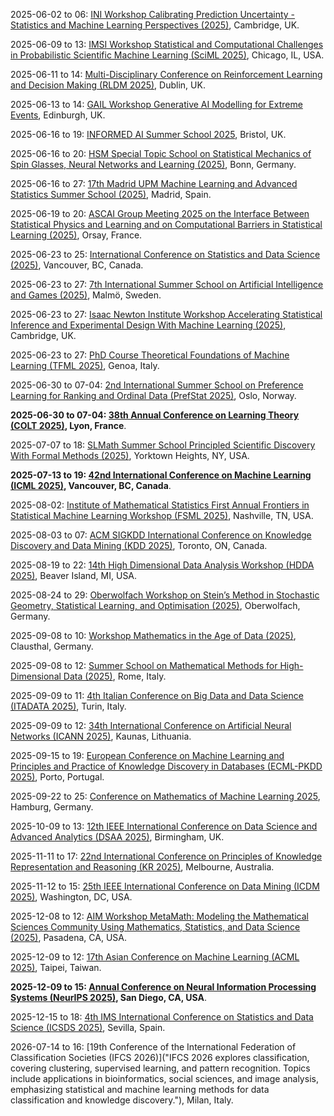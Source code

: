 2025-06-02 to 06: [INI Workshop Calibrating Prediction Uncertainty - Statistics and Machine Learning Perspectives (2025)](https://www.newton.ac.uk/event/rclw02/ "This workshop explores prediction uncertainty, blending statistics and machine learning. Topics include Bayesian uncertainty quantification, conformal prediction, and model calibration, with applications in AI and scientific modeling, emphasizing robust methods for reliable predictions."), Cambridge, UK.

2025-06-09 to 13: [IMSI Workshop Statistical and Computational Challenges in Probabilistic Scientific Machine Learning (SciML 2025)](https://imsi.institute/activities/statistical-and-computational-challenges-in-probabilistic-scientific-machine-learning-sciml/ "This workshop explores probabilistic scientific machine learning, covering Bayesian neural networks, uncertainty quantification, and physics-informed models. Topics include computational challenges, applications in climate and materials science, emphasizing statistical robustness in scientific ML."), Chicago, IL, USA.

2025-06-11 to 14: [Multi-Disciplinary Conference on Reinforcement Learning and Decision Making (RLDM 2025)](https://rldm.org/ "Focuses on reinforcement learning and decision-making, integrating machine learning and cognitive science. Topics include algorithmic advancements, neural modeling, and applications in robotics and AI."), Dublin, UK.

2025-06-13 to 14: [GAIL Workshop Generative AI Modelling for Extreme Events](https://gail.ed.ac.uk/news-and-events/events/generative-ai-modelling-for-extreme-events "Explores generative AI for modeling extreme events. Topics include probabilistic modeling, data-driven forecasting, and applications in climate science, finance, and risk assessment."), Edinburgh, UK.

2025-06-16 to 19: [INFORMED AI Summer School 2025](https://informed-ai.net/event/informed-ai-summer-school-2025/ "This summer school explores AI and machine learning, focusing on neural networks, Bayesian methods, and data-driven modeling. Topics include deep learning, uncertainty quantification, and applications in scientific discovery, emphasizing foundational and applied AI techniques for researchers."), Bristol, UK.

2025-06-16 to 20: [HSM Special Topic School on Statistical Mechanics of Spin Glasses, Neural Networks and Learning (2025)](https://www.mathematics.uni-bonn.de/hsm-school/programs/schools/hsm-special-topic-schools/sts-statistical-mechanics "This school explores statistical mechanics of spin glasses, neural networks, and learning, covering disordered systems, optimization, and probabilistic models. Topics include replica theory, deep learning theory, and applications in AI, emphasizing statistical physics approaches to learning."), Bonn, Germany.

2025-06-16 to 27: [17th Madrid UPM Machine Learning and Advanced Statistics Summer School (2025)](https://cig.fi.upm.es/mlas/ "This summer school explores machine learning and advanced statistics, covering deep learning, Bayesian inference, and high-dimensional statistics. Topics include neural networks, time-series analysis, and applications in finance and biology, emphasizing theoretical and practical data science skills."), Madrid, Spain.

2025-06-19 to 20: [ASCAI Group Meeting 2025 on the Interface Between Statistical Physics and Learning and on Computational Barriers in Statistical Learning (2025)](https://www.imo.universite-paris-saclay.fr/fr/conf/ascai-meeting/ "This meeting explores statistical physics and machine learning, focusing on phase transitions, optimization landscapes, and computational barriers. Topics include high-dimensional inference, neural network dynamics, and applications in AI, emphasizing statistical physics insights into learning algorithms."), Orsay, France.

2025-06-23 to 25: [International Conference on Statistics and Data Science (2025)](https://icsds.github.io/2025/ "This conference explores statistics and data science, covering machine learning, Bayesian methods, and high-dimensional inference. Topics include causal inference, time-series analysis, and applications in social sciences and health, emphasizing statistical and computational data analysis."), Vancouver, BC, Canada.

2025-06-23 to 27: [7th International Summer School on Artificial Intelligence and Games (2025)](https://school.gameaibook.org/), Malmö, Sweden.

2025-06-23 to 27: [Isaac Newton Institute Workshop Accelerating Statistical Inference and Experimental Design With Machine Learning (2025)](https://newton.ac.uk/event/rclw03/ "This workshop explores machine learning for statistical inference and experimental design, covering Bayesian optimization, active learning, and uncertainty quantification. Topics include applications in physics and biology, emphasizing AI-driven approaches to enhance statistical and experimental efficiency."), Cambridge, UK.

2025-06-23 to 27: [PhD Course Theoretical Foundations of Machine Learning (TFML 2025)](https://malga.unige.it/education/schools/tfml/), Genoa, Italy.

2025-06-30 to 07-04: [2nd International Summer School on Preference Learning for Ranking and Ordinal Data (PrefStat 2025)](http://www.prefstat.org/ "PrefStat 2025 focuses on preference learning, covering ranking algorithms, ordinal data analysis, and statistical modeling. Topics include learning-to-rank, preference elicitation, and applications in recommender systems, emphasizing statistical methods for preference-based data."), Oslo, Norway.

**2025-06-30 to 07-04: [38th Annual Conference on Learning Theory (COLT 2025)](http://learningtheory.org/colt2025/ "COLT 2025 explores learning theory, covering statistical learning, online learning, and generalization bounds. Topics include deep learning theory, adversarial robustness, and applications in AI, emphasizing theoretical foundations of machine learning and data science."), Lyon, France**.

2025-07-07 to 18: [SLMath Summer School Principled Scientific Discovery With Formal Methods (2025)](https://www.slmath.org/summer-schools/1110 "This summer school explores formal methods for scientific discovery, covering machine learning, formal verification, and data-driven modeling. Topics include automated hypothesis generation, uncertainty quantification, and applications in physics and biology, emphasizing principled AI for scientific research."), Yorktown Heights, NY, USA.

**2025-07-13 to 19: [42nd International Conference on Machine Learning (ICML 2025)](https://icml.cc "ICML 2025 explores machine learning, covering deep learning, reinforcement learning, and probabilistic models. Topics include generative AI, neural network optimization, and applications in vision and natural language processing, emphasizing theoretical and practical machine learning advancements."), Vancouver, BC, Canada**.

2025-08-02: [Institute of Mathematical Statistics First Annual Frontiers in Statistical Machine Learning Workshop (FSML 2025)](https://fsmlims.wixsite.com/fsml25 "FSML 2025 focuses on statistical machine learning, covering deep learning theory, causal inference, and robust statistics. Topics include generative models, applications in healthcare and social sciences, emphasizing theoretical advancements in statistical approaches to machine learning."), Nashville, TN, USA.

2025-08-03 to 07: [ACM SIGKDD International Conference on Knowledge Discovery and Data Mining (KDD 2025)](https://kdd2025.kdd.org "KDD 2025 focuses on knowledge discovery and data mining, covering machine learning, pattern mining, and big data analytics. Topics include recommender systems, graph mining, and applications in healthcare and finance, emphasizing computational data science techniques."), Toronto, ON, Canada.

2025-08-19 to 22: [14th High Dimensional Data Analysis Workshop (HDDA 2025)](https://cmich.edu/academics/colleges/college-science-engineering/departments-schools/statistics-actuarial-and-data-sciences/HDDA "HDDA 2025 explores high-dimensional data analysis, covering statistical learning, dimension reduction, and tensor methods. Topics include applications in genomics, finance, and image processing, emphasizing statistical and machine learning techniques for analyzing complex, high-dimensional datasets."), Beaver Island, MI, USA.

2025-08-24 to 29: [Oberwolfach Workshop on Stein’s Method in Stochastic Geometry, Statistical Learning, and Optimisation (2025)](https://mfo.de/occasion/2535b/www_view "This workshop explores Stein’s method, covering stochastic geometry, statistical learning, and optimization. Topics include discrepancy measures, high-dimensional statistics, and applications in machine learning and random graphs, emphasizing probabilistic techniques for statistical and geometric analysis."), Oberwolfach, Germany.

2025-09-08 to 10: [Workshop Mathematics in the Age of Data (2025)](https://www.mathematik.tu-clausthal.de/workshop-mathdata "This workshop explores mathematics in data science, covering statistical learning, optimization, and graph theory. Topics include applications in machine learning, network analysis, and big data, emphasizing mathematical frameworks for analyzing and modeling complex datasets."), Clausthal, Germany.

2025-09-08 to 12: [Summer School on Mathematical Methods for High-Dimensional Data (2025)](https://sites.google.com/view/math-high-dimensional-data/ "This summer school explores mathematical methods for high-dimensional data, covering sparse modeling, tensor decomposition, and statistical inference. Topics include applications in genomics, imaging, and machine learning, emphasizing computational and statistical techniques for high-dimensional data analysis."), Rome, Italy.

2025-09-09 to 11: [4th Italian Conference on Big Data and Data Science (ITADATA 2025)](https://www.itadata.it/ "Covers big data analytics and data science advancements. Topics include machine learning algorithms, statistical modeling, data mining, and applications in industry, healthcare, and social sciences, emphasizing scalable computational techniques and data-driven decision-making."), Turin, Italy.

2025-09-09 to 12: [34th International Conference on Artificial Neural Networks (ICANN 2025)](https://e-nns.org/icann2025/ "ICANN 2025 explores artificial neural networks, covering deep learning, convolutional networks, and reinforcement learning. Topics include applications in computer vision, natural language processing, and robotics, emphasizing computational and statistical advancements in neural network methodologies."), Kaunas, Lithuania.

2025-09-15 to 19: [European Conference on Machine Learning and Principles and Practice of Knowledge Discovery in Databases (ECML-PKDD 2025)](https://ecmlpkdd.org/2025/ "ECML-PKDD 2025 focuses on machine learning and data mining, covering deep learning, pattern discovery, and predictive modeling. Topics include applications in healthcare, finance, and social media, emphasizing statistical and computational methods for knowledge discovery and learning."), Porto, Portugal.

2025-09-22 to 25: [Conference on Mathematics of Machine Learning 2025](https://www.tuhh.de/dsf/mml "This conference explores the mathematics of machine learning, covering optimization, statistical learning theory, and kernel methods. Topics include applications in deep learning, reinforcement learning, and data science, emphasizing mathematical foundations for machine learning algorithms and models."), Hamburg, Germany.

2025-10-09 to 13: [12th IEEE International Conference on Data Science and Advanced Analytics (DSAA 2025)](https://dsaa.ieee.org/2025/ "DSAA 2025 explores data science and analytics, covering machine learning, big data, and predictive modeling. Topics include applications in healthcare, finance, and urban planning, emphasizing statistical and computational methods for advanced data analysis and decision-making."), Birmingham, UK.

2025-11-11 to 17: [22nd International Conference on Principles of Knowledge Representation and Reasoning (KR 2025)](https://kr.org/KR2025 "KR 2025 focuses on knowledge representation and reasoning, covering ontologies, logic programming, and probabilistic reasoning. Topics include applications in AI, robotics, and semantic web, emphasizing computational and statistical methods for modeling and reasoning with complex knowledge structures."), Melbourne, Australia.

2025-11-12 to 15: [25th IEEE International Conference on Data Mining (ICDM 2025)](https://www3.cs.stonybrook.edu/~icdm2025/ "ICDM 2025 focuses on data mining, covering clustering, classification, and pattern discovery. Topics include applications in social media, healthcare, and cybersecurity, emphasizing statistical and machine learning techniques for extracting insights from large, complex datasets."), Washington, DC, USA.

2025-12-08 to 12: [AIM Workshop MetaMath: Modeling the Mathematical Sciences Community Using Mathematics, Statistics, and Data Science (2025)](https://aimath.org/workshops/upcoming/metamath/ "MetaMath explores modeling the mathematical sciences community, covering network analysis, bibliometrics, and machine learning. Topics include collaboration networks, research impact, and scientific trends, emphasizing statistical and data science methods for analyzing mathematical research ecosystems."), Pasadena, CA, USA.

2025-12-09 to 12: [17th Asian Conference on Machine Learning (ACML 2025)](https://www.acml-conf.org/2025/ "ACML 2025 focuses on machine learning, covering deep learning, reinforcement learning, and kernel methods. Topics include applications in computer vision, natural language processing, and healthcare, emphasizing statistical and computational advancements in machine learning algorithms and applications."), Taipei, Taiwan.

**2025-12-09 to 15: [Annual Conference on Neural Information Processing Systems (NeurIPS 2025)](http://wikicfp.com/cfp/servlet/event.showcfp?eventid=182647©ownerid=163282 "NeurIPS 2025 focuses on neural information processing, covering deep learning, generative models, and reinforcement learning. Topics include applications in AI, computer vision, and robotics, emphasizing statistical and computational advancements in neural network research and applications."), San Diego, CA, USA**.

2025-12-15 to 18: [4th IMS International Conference on Statistics and Data Science (ICSDS 2025)](https://sites.google.com/view/ims-icsds2025/ "ICSDS 2025 focuses on statistics and data science, covering statistical learning, big data analytics, and causal inference. Topics include applications in healthcare, finance, and social sciences, emphasizing computational and statistical methods for modern data-driven research and analysis."), Sevilla, Spain.

2026-07-14 to 16: [19th Conference of the International Federation of Classification Societies (IFCS 2026)]("IFCS 2026 explores classification, covering clustering, supervised learning, and pattern recognition. Topics include applications in bioinformatics, social sciences, and image analysis, emphasizing statistical and machine learning methods for data classification and knowledge discovery."), Milan, Italy.

